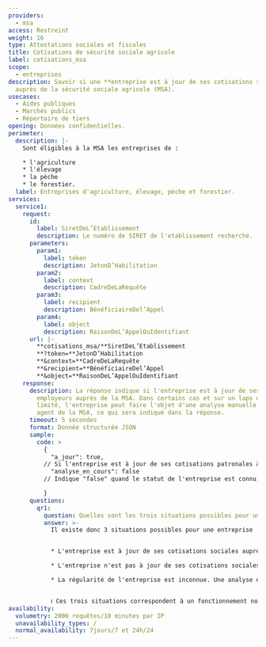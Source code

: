 ```yaml
---
providers:
  - msa
access: Restreint
weight: 16
type: Attestations sociales et fiscales
title: Cotisations de sécurité sociale agricole
label: cotisations_msa
scope:
  - entreprises
description: Savoir si une **entreprise est à jour de ses cotisations sociales**
  auprès de la sécurité sociale agricole (MSA).
usecases:
  - Aides publiques
  - Marchés publics
  - Répertoire de tiers
opening: Données confidentielles.
perimeter:
  description: |-
    Sont éligibles à la MSA les entreprises de : 

    * l'agriculture
    * l'élevage
    * la pèche
    * le forestier.
  label: Entreprises d'agriculture, élevage, pèche et forestier.
services:
  service1:
    request:
      id:
        label: SiretDeL’Etablissement
        description: Le numéro de SIRET de l'etablissement recherché.
      parameters:
        param1:
          label: token
          description: JetonD’Habilitation
        param2:
          label: context
          description: CadreDeLaRequête
        param3:
          label: recipient
          description: BénéficiaireDel’Appel
        param4:
          label: object
          description: RaisonDeL’AppelOuIdentifiant
      url: |-
        **cotisations_msa/**SiretDeL’Etablissement
        **?token=**JetonD’Habilitation
        **&context=**CadreDeLaRequête
        **&recipient=**BénéficiaireDel’Appel
        **&object=**RaisonDeL’AppelOuIdentifiant
    response:
      description: La réponse indique si l'entreprise est à jour de ses cotisations
        employeurs auprès de la MSA. Dans certains cas et sur un laps de temps
        limité, l'entreprise peut faire l'objet d'une analyse manuelle par un
        agent de la MSA, ce qui sera indiqué dans la réponse.
      timeout: 5 secondes
      format: Donnée structurée JSON
      sample:
        code: >
          {
            "a_jour": true,
          // Si l'entreprise est à jour de ses cotisations patronales à la MSA, la réponse seral "true", à l'inverse, si l'entreprise n'est pas à jour, la réponse sera "false". Dans certains cas, le statut de l'entreprise est inconnu, une analyse est à effectuer, alors ce champ indiquera "null".
            "analyse_en_cours": false
          // Indique "false" quand le statut de l'entreprise est connu, autrement, indique "true" si justement, une analyse manuelle par un agent est en cours.

          }
      questions:
        qr1:
          question: Quelles sont les trois situations possibles pour une entreprise ?
          answer: >-
            Il existe donc 3 situations possibles pour une entreprise :


            * L'entreprise est à jour de ses cotisations sociales auprès de la MSA.

            * L'entreprise n'est pas à jour de ses cotisations sociales.

            * La régularité de l'entreprise est inconnue. Une analyse est à effectuer par un agent caisse de la MSA pour savoir si le débiteur est à jour ou pas.


            ℹ️ Ces trois situations correspondent à un fonctionnement normal de l'endpoint, quand il n'y a pas d'erreur à signaler. S'il y a une erreur, les champs seront vides et un code erreur HTTP vous sera envoyé.
availability:
  volumetry: 2000 requêtes/10 minutes par IP
  unavailability_types: /
  normal_availability: 7jours/7 et 24h/24
---
```

